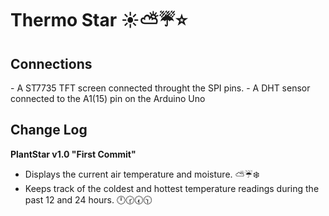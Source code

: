 <h1>Thermo Star ☀️⛅️☔️⭐️</h1>

<h2>Connections </h2> 
- A ST7735 TFT screen connected throught the SPI pins.
- A DHT sensor connected to the A1(15) pin on the Arduino Uno

<h2> Change Log </h2>

<b>PlantStar v1.0 "First Commit"</b>
- Displays the current air temperature and moisture. ⛅️☔️❄️
- Keeps track of the coldest and hottest temperature readings during
the past 12 and 24 hours. 🕛🕝🕢🕥

